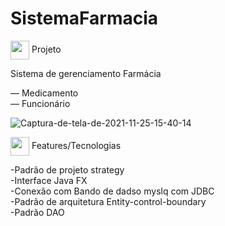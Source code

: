 # SistemaFarmacia

  <img align="center" width="30px" height="30px" src="https://github.githubassets.com/images/icons/emoji/unicode/1f4bb.png"/> Projeto
  
  Sistema de gerenciamento Farmácia
  
  — Medicamento <br/>
  — Funcionário
  
  <img src="https://i.ibb.co/Lkgs5vX/Captura-de-tela-de-2021-11-25-15-40-14.png" alt="Captura-de-tela-de-2021-11-25-15-40-14" border="0">
  
  <img align="center" width="30px" height="30px" src="https://github.githubassets.com/images/icons/emoji/unicode/1f6e0.png"/> Features/Tecnologias
  
  <p>
  
  
  
  -Padrão de projeto strategy <br/>
  -Interface Java FX <br/>
  -Conexão com Bando de dadso myslq com JDBC <br/>
  -Padrão de arquitetura Entity-control-boundary <br/>
  -Padrão DAO</p>
